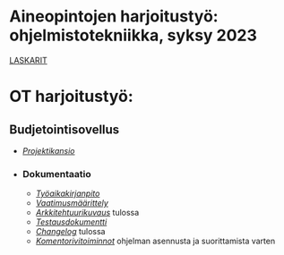 # **Aineopintojen harjoitustyö: ohjelmistotekniikka, syksy 2023**

[LASKARIT](https://github.com/keranenkirill/OT-projekti/tree/main/LASKARIT)


# OT harjoitustyö:

## Budjetointisovellus
- [_Projektikansio_](./BudgetApp)
- ### Dokumentaatio
   - [_Työaikakirjanpito_](./BudgetApp/dokumentaatio/tuntikirjanpito.md)
   - [_Vaatimusmäärittely_](./BudgetApp/dokumentaatio/vaativuusmaarittely.md)
   - [_Arkkitehtuurikuvaus_]() tulossa
   - [_Testausdokumentti_](./BudgetApp/dokumentaatio/testaus.md)
   - [_Changelog_]() tulossa
   - [_Komentorivitoiminnot_](./BudgetApp/dokumentaatio/komentorivikomennot.md) ohjelman asennusta ja suorittamista varten

   